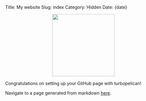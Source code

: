 Title: My website
Slug: index
Category: Hidden
Date: {date}

<div>
    <img style="display: block; margin: auto;" width="200" src="/logo.svg" />
</div>

Congratulations on setting up your GitHub page with turbopelican!

Navigate to a page generated from markdown [here](/my-article).
